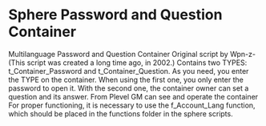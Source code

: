 # Sphere Password and Question Container
Multilanguage Password and Question Container
Original script by Wpn-z- (This script was created a long time ago, in 2002.)
Contains two TYPES: t_Container_Password and t_Container_Question.
As you need, you enter the TYPE on the container. When using the first one, 
you only enter the password to open it. With the second one, the container owner 
can set a question and its answer.
From Plevel GM can see and operate the container
For proper functioning, it is necessary to use the f_Account_Lang function, which should be placed in the functions folder in the sphere scripts.